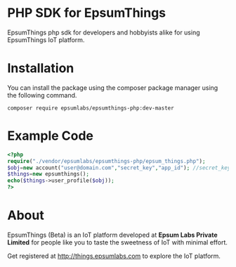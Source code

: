 # PHP SDK for EpsumThings
EpsumThings php sdk for developers and hobbyists alike for using EpsumThings IoT platform.

# Installation
You can install the package using the composer package manager using the following command.
```
composer require epsumlabs/epsumthings-php:dev-master
```

# Example Code 

```php
<?php
require("./vendor/epsumlabs/epsumthings-php/epsum_things.php");
$obj=new account("user@domain.com","secret_key","app_id"); //secret_key and app_id can be found on EpsumThings app section of your EpsumThings account. 
$things=new epsumthings();
echo($things->user_profile($obj));
?>
```

# About
EpsumThings (Beta) is an IoT platform developed at **Epsum Labs Private Limited** for people like you to taste the sweetness of IoT with minimal effort.

Get registered at http://things.epsumlabs.com to explore the IoT platform.
